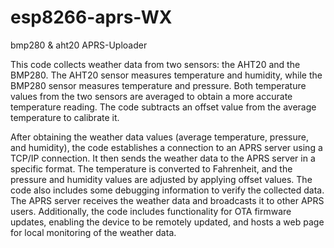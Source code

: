 # esp8266-aprs-WX
bmp280 &amp; aht20 APRS-Uploader

This code collects weather data from two sensors: the AHT20 and the BMP280. The AHT20 sensor measures temperature and humidity, while the BMP280 sensor measures temperature and pressure. Both temperature values from the two sensors are averaged to obtain a more accurate temperature reading. The code subtracts an offset value from the average temperature to calibrate it.

After obtaining the weather data values (average temperature, pressure, and humidity), the code establishes a connection to an APRS server using a TCP/IP connection. It then sends the weather data to the APRS server in a specific format. The temperature is converted to Fahrenheit, and the pressure and humidity values are adjusted by applying offset values. The code also includes some debugging information to verify the collected data. The APRS server receives the weather data and broadcasts it to other APRS users. Additionally, the code includes functionality for OTA firmware updates, enabling the device to be remotely updated, and hosts a web page for local monitoring of the weather data.

